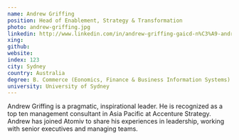 ```yaml
---
name: Andrew Griffing
position: Head of Enablement, Strategy & Transformation
photo: andrew-griffing.jpg
linkedin: http://www.linkedin.com/in/andrew-griffing-gaicd-n%C3%A9-andrew-ng-255baa32
xing: 
github: 
website: 
index: 123
city: Sydney
country: Australia
degree: B. Commerce (Eonomics, Finance & Business Information Systems)
university: University of Sydney
---
```

Andrew Griffing is a pragmatic, inspirational leader. He is recognized as a top ten management consultant in Asia Pacific at Accenture Strategy. Andrew has joined Atomiv to share his experiences in leadership, working with senior executives and managing teams.